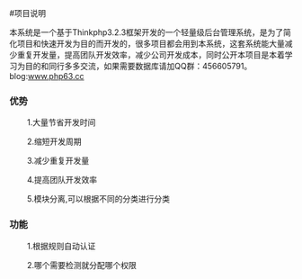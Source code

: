 #项目说明
<p>
本系统是一个基于Thinkphp3.2.3框架开发的一个轻量级后台管理系统，是为了简化项目和快速开发为目的而开发的，很多项目都会用到本系统，这套系统能大量减少重复开发量，提高团队开发效率，减少公司开发成本，同时公开本项目是本着学习为目的和同行多多交流，如果需要数据库请加QQ群：456605791。 blog:<a href="http://www.php63.cc">www.php63.cc</a> 
<p>
<h3>优势</h3>
<p>&nbsp;&nbsp;&nbsp;&nbsp;&nbsp;&nbsp;&nbsp;&nbsp;1.大量节省开发时间</p>
<p>&nbsp;&nbsp;&nbsp;&nbsp;&nbsp;&nbsp;&nbsp;&nbsp;2.缩短开发周期</p>
<p>&nbsp;&nbsp;&nbsp;&nbsp;&nbsp;&nbsp;&nbsp;&nbsp;3.减少重复开发量</p>
<p>&nbsp;&nbsp;&nbsp;&nbsp;&nbsp;&nbsp;&nbsp;&nbsp;4.提高团队开发效率</p>
<p>&nbsp;&nbsp;&nbsp;&nbsp;&nbsp;&nbsp;&nbsp;&nbsp;5.模块分离,可以根据不同的分类进行分类</p>
<h3>功能</h3>
<p>&nbsp;&nbsp;&nbsp;&nbsp;&nbsp;&nbsp;&nbsp;&nbsp;1.根据规则自动认证</p>
<p>&nbsp;&nbsp;&nbsp;&nbsp;&nbsp;&nbsp;&nbsp;&nbsp;2.哪个需要检测就分配哪个权限</p>

